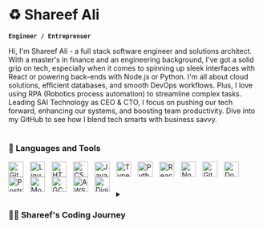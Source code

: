 # ♻️ Shareef Ali

**`Engineer / Entreprenuer`**

Hi, I'm Shareef Ali - a full stack software engineer and solutions architect. With a master's in finance and an engineering background, I've got a solid grip on tech, especially when it comes to spinning up sleek interfaces with React or powering back-ends with Node.js or Python. I'm all about cloud solutions, efficient databases, and smooth DevOps workflows. Plus, I love using RPA (Robotics process automation) to streamline complex tasks. Leading SAI Technology as CEO & CTO, I focus on pushing our tech forward, enhancing our systems, and boosting team productivity. Dive into my GitHub to see how I blend tech smarts with business savvy.

#

### 🧰 Languages and Tools

<img align="left" alt="Git" width="30px" style="padding-right:10px;" src="https://cdn.jsdelivr.net/gh/devicons/devicon/icons/git/git-original.svg" />
<img align="left" alt="Linux" width="30px" style="padding-right:10px;" src="https://cdn.jsdelivr.net/gh/devicons/devicon/icons/linux/linux-original.svg" />
<img align="left" alt="HTML" width="30px" style="padding-right:10px;" src="https://cdn.jsdelivr.net/gh/devicons/devicon/icons/html5/html5-plain.svg" />
<img align="left" alt="CSS" width="30px" style="padding-right:10px;" src="https://cdn.jsdelivr.net/gh/devicons/devicon/icons/css3/css3-plain.svg" />
<img align="left" alt="JavaScript" width="30px" style="padding-right:10px;" src="https://cdn.jsdelivr.net/gh/devicons/devicon/icons/javascript/javascript-plain.svg" />
<img align="left" alt="TypeScript" width="30px" style="padding-right:10px;" src="https://cdn.jsdelivr.net/gh/devicons/devicon/icons/typescript/typescript-plain.svg" />
<img align="left" alt="Python" width="30px" style="padding-right:10px;" src="https://cdn.jsdelivr.net/gh/devicons/devicon/icons/python/python-plain.svg" />
<img align="left" alt="React" width="30px" style="padding-right:10px;" src="https://cdn.jsdelivr.net/gh/devicons/devicon/icons/react/react-original.svg" />
<img align="left" alt="NodeJS" width="30px" style="padding-right:10px;" src="https://cdn.jsdelivr.net/gh/devicons/devicon/icons/nodejs/nodejs-original.svg" />
<img align="left" alt="GitHub" width="30px" style="padding-right:10px;" src="https://cdn.jsdelivr.net/gh/devicons/devicon/icons/github/github-original.svg" />
<img align="left" alt="Docker" width="30px" style="padding-right:10px;" src="https://cdn.jsdelivr.net/gh/devicons/devicon/icons/docker/docker-original-wordmark.svg" />
<img align="left" alt="PostreSQL" width="30px" style="padding-right:10px;" src="https://cdn.jsdelivr.net/gh/devicons/devicon/icons/postgresql/postgresql-original.svg" />
<img align="left" alt="MongoDB" width="30px" style="padding-right:10px;" src="https://cdn.jsdelivr.net/gh/devicons/devicon/icons/mongodb/mongodb-original.svg" />
<img align="left" alt="GCP" width="30px" style="padding-right:10px;" src="https://cdn.jsdelivr.net/gh/devicons/devicon/icons/googlecloud/googlecloud-original.svg" />
<img align="left" alt="AWS" width="30px" style="padding-right:10px;" src="https://cdn.jsdelivr.net/gh/devicons/devicon/icons/amazonwebservices/amazonwebservices-original-wordmark.svg" />
<img align="left" alt="Digital Ocean" width="30px" style="padding-right:10px;" src="https://cdn.jsdelivr.net/gh/devicons/devicon/icons/digitalocean/digitalocean-original.svg" />
</br>

#

<details>
 <summary><h3>👨‍💻 Shareef's Coding Journey</h3></summary>
My coding odyssey began as a curious finance and civil engineering student with an insatiable thirst for tech. Self-taught and driven, I dove headfirst into the world of programming, soaking up every bit of knowledge about HTML, CSS, and JavaScript, while dreaming of crafting my own digital creations. This self-propelled drive led me to master React for front-end development and Node.js and Python for the back-end, envisioning a future where I could architect my own applications.

As I navigated through the complexities of databases, cloud services, and DevOps, my hands-on experience grew, shaping me into a versatile technologist. My journey took a turn when I embraced leadership as the CEO & CTO of SAI Technology, steering the company's tech vision while keeping my coding skills sharp.

Despite the climb up the corporate ladder, the yearning to build something truly mine never faded. Now, as I balance my professional endeavors with personal aspirations, I'm setting the stage for 2024. I'm refining my focus, channeling my passion for tech into developing that dream app I've always wanted to build. It's time to get back in the saddle, push boundaries, and turn that long-standing vision into a reality. Keep an eye out—I'm on my way.

</details>

[website]: https://saitechnology.co
